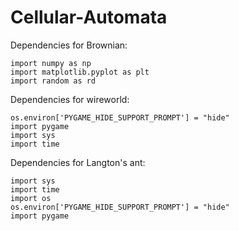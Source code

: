 # Cellular-Automata

Dependencies for Brownian:

    import numpy as np
    import matplotlib.pyplot as plt
    import random as rd


Dependencies for wireworld:
    
    os.environ['PYGAME_HIDE_SUPPORT_PROMPT'] = "hide"
    import pygame
    import sys
    import time


Dependencies for Langton's ant:
    
    import sys
    import time
    import os
    os.environ['PYGAME_HIDE_SUPPORT_PROMPT'] = "hide"
    import pygame
